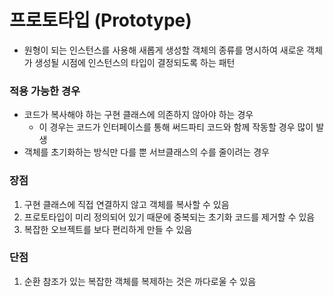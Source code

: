 # 프로토타입 (Prototype)
* 원형이 되는 인스턴스를 사용해 새롭게 생성할 객체의 종류를 명시하여 새로운 객체가 생성될 시점에 인스턴스의 타입이 결정되도록 하는 패턴
### 적용 가능한 경우
* 코드가 복사해야 하는 구현 클래스에 의존하지 않아야 하는 경우
	* 이 경우는 코드가 인터페이스를 통해 써드파티 코드와 함께 작동할 경우 많이 발생
* 객체를 초기화하는 방식만 다를 뿐 서브클래스의 수를 줄이려는 경우
### 장점
1. 구현 클래스에 직접 연결하지 않고 객체를 복사할 수 있음
2. 프로토타입이 미리 정의되어 있기 때문에 중복되는 초기화 코드를 제거할 수 있음
3. 복잡한 오브젝트를 보다 편리하게 만들 수 있음
### 단점
1. 순환 참조가 있는 복잡한 객체를 복제하는 것은 까다로울 수 있음